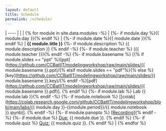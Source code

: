 ```yaml
---
layout: default
title: Schedule
permalink: /schedule/
---
```


| ---- | | |
{% for module in site.data.modules -%} |
{%- if module.day %}{{ module.day }}{% endif %} |
{%- if module.date %}{{ module.date }}{% endif %} | <b>{{ module.title }}</b>
{%- if module.description %} {{ module.description }} {% endif -%}
{%- if module.teacher %} ({{ module.teacher }}){% endif -%}
{%- if module.basename %} [{% if module.slides == "ppt" %}[ppt](https://github.com/CCBatIIT/modelingworkshop/raw/main/slides/{{ module.basename }}.ppt)/{% elsif module.slides == "pdf"%}{% else %}[key](https://github.com/CCBatIIT/modelingworkshop/raw/main/slides/{{ module.basename }}.key)/{% endif -%}[pdf](https://github.com/CCBatIIT/modelingworkshop/raw/main/slides/{{ module.basename }}.pdf)]. {% endif %}
{%- if module.lab %} Lab {{ module.lab }}{% endif -%}
{%- if module.notebook %} [[colab](https://colab.research.google.com/github/CCBatIIT/modelingworkshop/blob/main/labs/{{ module.day }}-{{module.period}}/{{ module.notebook }}.ipynb)]. {% endif -%}
{%- if module.panopto %} [[Recording](https://iit.hosted.panopto.com/Panopto/Pages/Viewer.aspx?id={{module.panopto}})]{% endif -%}
{%- if module.due %} <u>Due:</u> {{ module.due }}. {% endif %}
{%- if module.quiz %} <u>Quiz:</u> {{ module.quiz }}. {% endif %} |
{% endfor %}

<!---
{% for day in (1..5) %} | {{ day }} | {% for period in (1..2) %} {% for module in site.data.modules %} {% if module.day == day %} {% if module.period == period %}{%- if module.bold %}<b>{% endif %}{{ module.title }}{% if module.bold %}</b>{% endif -%}{% if module.teacher %} ({{ module.teacher }}){% endif -%}{% if module.description %}. <i>{{ module.description }}</i> {% endif -%}
{% if module.notebook %} [[colab](https://colab.research.google.com/github/CCBatIIT/modelingworkshop/blob/main/labs/{{ module.day }}-{{module.period}}/{{ module.notebook }}.ipynb)]
{%- endif -%}
{%- if module.panopto %} [[Recording](https://iit.hosted.panopto.com/Panopto/Pages/Viewer.aspx?id={{module.panopto}})]
{%- endif -%}
{% if module.slides %} [{% if module.slides == "ppt" %}[ppt](https://github.com/CCBatIIT/modelingworkshop/raw/main/slides/{{ module.slides }}.ppt)/{% elsif module.slides == "pdf"%}{% else %}[key](https://github.com/CCBatIIT/modelingworkshop/raw/main/slides/{{ module.slides }}.key)/{% endif -%}[pdf](https://github.com/CCBatIIT/modelingworkshop/raw/main/slides/{{ module.slides }}.pdf)]. {% else %}.
{%- endif %} {%- endif %} {% endif %} {% endfor %} | {% endfor %}
{% endfor %}
-->
